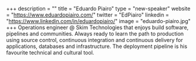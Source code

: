 +++
description = ""
title = "Eduardo Piairo"
type = "new-speaker"
website = "https://www.eduardopiairo.com/"
twitter = "EdPiairo"
linkedin = "https://www.linkedin.com/in/eduardopiairo/"
image = "eduardo-piairo.jpg"
+++
Operations engineer @ Skim Technologies that enjoys build software, pipelines and communities. Always ready to learn the path to production using source control, continuous integration and continuous delivery for applications, databases and infrastructure. The deployment pipeline is his favourite technical and cultural tool.